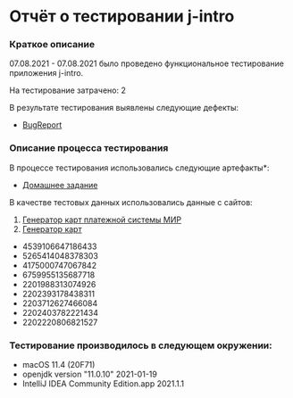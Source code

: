 # Отчёт о тестировании j-intro

### Краткое описание

07.08.2021 - 07.08.2021 было проведено функциональное тестирование приложения j-intro.

На тестирование затрачено: 2

В результате тестирования выявлены следующие дефекты:
* [BugReport](https://github.com/Milfagirl/j-itro/issues/1)

### Описание процесса тестирования

В процессе тестирования использовались следующие артефакты*:
* [Домашнее задание](https://github.com/netology-code/javaqa-homeworks/tree/master/intro)

В качестве тестовых данных использовались данные c сайтов:
1. [Генератор карт платежной системы МИР](https://ccgen.datagemba.com/card-generator/mir)
2. [Генератор карт](https://www.freeformatter.com/credit-card-number-generator-validator.html)

* 4539106647186433
* 5265414048378303
* 4175000747067842
* 6759955135687718
* 2201988313074926
* 2202393178438311
* 2203712627466084
* 2202403782221434
* 2202220806821527

### Тестирование производилось в следующем окружении:
* macOS 11.4 (20F71)
* openjdk version "11.0.10" 2021-01-19
* IntelliJ IDEA Community Edition.app 2021.1.1